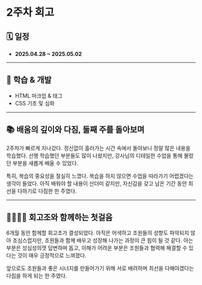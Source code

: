 <!-- 여기에 2주차 회고 내용을 작성해주세요 -->

# 2주차 회고

## 🗓️ 일정

- **2025.04.28 ~ 2025.05.02**

---

## 📘 학습 & 개발

- HTML 마크업 & 태그
- CSS 기초 및 심화

---

## 📚 배움의 깊이와 다짐, 둘째 주를 돌아보며

2주차가 빠르게 지나갔다. 정신없이 흘러가는 시간 속에서 돌아보니 정말 많은 내용을 학습했다. 선행 학습했던 부분들도 많이 나왔지만, 강사님의 디테일한 수업을 통해 몰랐던 부분을 새롭게 배울 수 있었다.

특히, 복습의 중요성을 절실히 느꼈다. 복습을 하지 않으면 수업을 따라가기 어렵겠다는 생각이 들었다. 아직 배워야 할 내용이 산더미 같지만, 자신감을 갖고 남은 기간 동안 최선을 다하기로 다짐한 한 주였다.

---

## 👨‍👩‍👧‍👦 회고조와 함께하는 첫걸음

6개월 동안 함께할 회고조가 결성되었다. 아직은 어색하고 조원들의 성향도 파악되지 않아 조심스럽지만, 조원들과 함께 배우고 성장해 나가는 과정이 큰 힘이 될 것 같다.
아는 부분은 성심성의껏 답변하며 돕고, 이해가 어려운 부분은 조원들과 협력해 해결할 수 있다는 것이 매우 긍정적으로 느껴졌다.

앞으로도 조원들과 좋은 시너지를 만들어가기 위해 서로 배려하며 최선을 다해야겠다는 다짐을 하게 되는 한 주였다.
